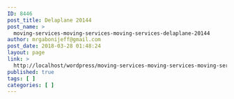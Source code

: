 ```yaml
---
ID: 8446
post_title: Delaplane 20144
post_name: >
  moving-services-moving-services-moving-services-delaplane-20144
author: mrgabonijeff@gmail.com
post_date: 2018-03-28 01:48:24
layout: page
link: >
  http://localhost/wordpress/moving-services-moving-services-moving-services-delaplane-20144/
published: true
tags: [ ]
categories: [ ]
---
```

